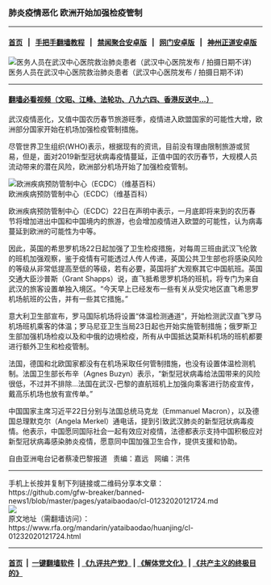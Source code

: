 ### 肺炎疫情恶化  欧洲开始加强检疫管制
------------------------

#### [首页](https://github.com/gfw-breaker/banned-news1/blob/master/README.md) &nbsp;&nbsp;|&nbsp;&nbsp; [手把手翻墙教程](https://github.com/gfw-breaker/guides/wiki) &nbsp;&nbsp;|&nbsp;&nbsp; [禁闻聚合安卓版](https://github.com/gfw-breaker/bn-android) &nbsp;&nbsp;|&nbsp;&nbsp; [网门安卓版](https://github.com/oGate2/oGate) &nbsp;&nbsp;|&nbsp;&nbsp; [神州正道安卓版](https://github.com/SzzdOgate/update) 



<div id="headerimg">
 <img alt="医务人员在武汉中心医院救治肺炎患者（武汉中心医院发布 / 拍摄日期不详)" src="https://www.rfa.org/mandarin/yataibaodao/huanjing/cl-01232020121724.html/0123f.jpg/image" title="医务人员在武汉中心医院救治肺炎患者（武汉中心医院发布 / 拍摄日期不详)"/>
 <div id="headerimgcontents">
  <div id="headerimgcaption">
   <span>
    医务人员在武汉中心医院救治肺炎患者（武汉中心医院发布 / 拍摄日期不详)
   </span>
   <!-- zoomattribute -->
  </div>
  <!-- headerimgcaption -->
 </div>
 <!-- headerimagecontents -->
</div>

<hr/>


#### [翻墙必看视频（文昭、江峰、法轮功、八九六四、香港反送中...）](http://167.172.214.107/home.html)

<div id="storytext">
 <div>
  <div class="slot_header">
  </div>
 </div>
 <p>
  武汉疫情恶化，又值中国农历春节旅游旺季，疫情进入欧盟国家的可能性大增，欧洲部分国家开始在机场加强检疫管制措施。
 </p>
 <p>
  尽管世界卫生组织(WHO)表示，根据现有的资讯，目前没有理由限制旅游或贸易，但是，面对2019新型冠状病毒疫情蔓延，正值中国的农历春节，大规模人员流动带来的潜在风险，欧洲部分机场开始了加强检疫管制。
 </p>
 <p>
  <div class="image-inline captioned" style="width:800px;">
   <div style="width:800px;">
    <img alt="欧洲疾病预防管制中心（ECDC）（维基百科）" src="https://www.rfa.org/mandarin/yataibaodao/huanjing/cl-01232020121724.html/0123e.jpg" title="欧洲疾病预防管制中心（ECDC）（维基百科）"/>
   </div>
   <div class="image-caption">
    <span style="width:800px;">
     欧洲疾病预防管制中心（ECDC）（维基百科）
    </span>
    <span class="copyright">
    </span>
   </div>
  </div>
 </p>
 <p>
  欧洲疾病预防管制中心（ECDC）22日在声明中表示，一月底即将来到的农历春节将增加进出中国和中国境内的旅游，也会增加疫情进入欧盟的可能性，认为病毒蔓延到欧洲的可能性为中等。
 </p>
 <p>
  因此，英国的希思罗机场22日起加强了卫生检疫措施，对每周三班由武汉飞伦敦的班机加强观察，鉴于疫情有可能透过人传人传递，英国公共卫生部也将感染风险的等级从非常低提高至低的等级，若有必要，英国将扩大观察其它中国航班。英国交通大臣沙普斯（Grant Shapps）说，直飞抵希思罗机场的班机，将专门为来自武汉的旅客设置单独入境区。“今天早上已经发布一些有关从受灾地区直飞希思罗机场航班的公告，并有一些其它措施。”
 </p>
 <p>
 </p>
 <p>
 </p>
 <p>
  意大利卫生部宣布，罗马国际机场将设置“体温检测通道”，开始检测武汉直飞罗马机场班机乘客的体温；罗马尼亚卫生当局23日起也开始实施管制措施；俄罗斯卫生部加强机场检疫以及和中俄的边境检疫，所有从中国抵达莫斯科机场的班机都要进行额外卫生和检疫管制。
 </p>
 <p>
  法国，德国和北欧国家都没有在机场采取任何管制措施，也没有设置体温检测机制。法国卫生部长布辛（Agnes Buzyn）表示，“新型冠状病毒给法国带来的风险很低，不过并不排除...法国在武汉-巴黎的直航班机上加强向乘客进行防疫宣传，戴高乐机场也放有宣传单。”
 </p>
 <p>
  中国国家主席习近平22日分别与法国总统马克龙（Emmanuel Macron），以及德国总理默克尔（Angela Merkel）通电话，提到引致武汉肺炎的新型冠状病毒疫情。他表示，中国愿同国际社会一起有效应对疫情，法德都表示支持中国积极应对新型冠状病毒感染肺炎疫情，愿意同中国加强卫生合作，提供支援和协助。
 </p>
 <p>
 </p>
 <p>
  自由亚洲电台记者蔡凌巴黎报道   责编：嘉远   网编：洪伟
 </p>
</div>

<hr/>
手机上长按并复制下列链接或二维码分享本文章：<br/>
https://github.com/gfw-breaker/banned-news1/blob/master/pages/yataibaodao/cl-01232020121724.md <br/>
<a href='https://github.com/gfw-breaker/banned-news1/blob/master/pages/yataibaodao/cl-01232020121724.md'><img src='https://github.com/gfw-breaker/banned-news1/blob/master/pages/yataibaodao/cl-01232020121724.md.png'/></a> <br/>
原文地址（需翻墙访问）：https://www.rfa.org/mandarin/yataibaodao/huanjing/cl-01232020121724.html


------------------------
#### [首页](https://github.com/gfw-breaker/banned-news1/blob/master/README.md) &nbsp;|&nbsp; [一键翻墙软件](https://github.com/gfw-breaker/nogfw/blob/master/README.md) &nbsp;| [《九评共产党》](https://github.com/gfw-breaker/9ping.md/blob/master/README.md#九评之一评共产党是什么) | [《解体党文化》](https://github.com/gfw-breaker/jtdwh.md/blob/master/README.md) | [《共产主义的终极目的》](https://github.com/gfw-breaker/gczydzjmd.md/blob/master/README.md)


<img src='http://gfw-breaker.win/banned-news/pages/yataibaodao/cl-01232020121724.md' width='0px' height='0px'/>